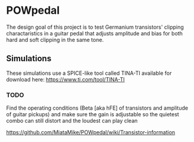 # POWpedal
The design goal of this project is to test Germanium transistors' clipping charactaristics in a guitar pedal that adjusts amplitude and bias for both hard and soft clipping in the same tone.

## Simulations
These simulations use a SPICE-like tool called TINA-TI available for download here: https://www.ti.com/tool/TINA-TI

### TODO
Find the operating conditions (Beta [aka hFE] of transistors and amplitude of guitar pickups) and make sure the gain is adjustable so the quietest combo can still distort and the loudest can play clean

https://github.com/MiataMike/POWpedal/wiki/Transistor-information
